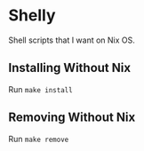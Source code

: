 # Shelly
Shell scripts that I want on Nix OS.

## Installing Without Nix
Run `make install`

## Removing Without Nix
Run `make remove`
